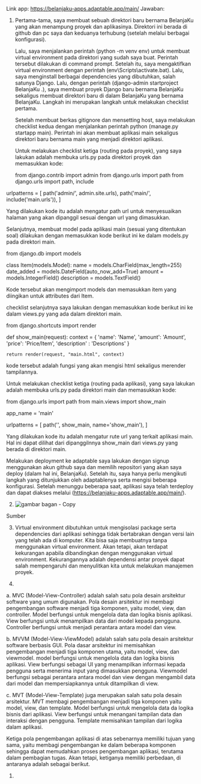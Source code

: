 Link app: https://belanjaku-apps.adaptable.app/main/
Jawaban:
1. Pertama-tama, saya membuat sebuah direktori baru bernama BelanjaKu yang akan menampung proyek dan aplikasinya. Direktori ini berada di github dan pc saya dan keduanya terhubung (setelah melalui berbagai konfigurasi).

   Lalu, saya menjalankan perintah (python -m venv env) untuk membuat virtual environment pada direktori yang sudah saya buat. Perintah tersebut dilakukan di command prompt. Setelah itu, saya mengaktifkan virtual environment dengan perintah (env\Scripts\activate.bat). Lalu, saya menginstall berbagai dependencies yang dibutuhkan, salah satunya Django. Lalu, dengan perintah (django-admin startproject BelanjaKu .), saya membuat proyek Django baru bernama BelanjaKu sekaligus membuat direktori baru di dalam BelanjaKu yang bernama BelanjaKu. Langkah ini merupakan langkah untuk melakukan checklist pertama.

   Setelah membuat berkas gitignore dan mensetting host, saya melakukan checklist kedua dengan menjalankan perintah python (manage.py startapp main). Perintah ini akan membuat aplikasi main sekaligus direktori baru bernama main yang menjadi direktori aplikasi.

   Untuk melakukan checklist ketiga (routing pada proyek), yang saya lakukan adalah membuka urls.py pada direktori proyek dan memasukkan kode:

   from django.contrib import admin
from django.urls import path
from django.urls import path, include

urlpatterns = [
    path('admin/', admin.site.urls),
    path('main/', include('main.urls')),
]

  Yang dilakukan kode itu adalah mengatur path url untuk menyesuaikan halaman yang akan dipanggil sesuai dengan url yang dimasukkan.

  Selanjutnya, membuat model pada aplikasi main (sesuai yang ditentukan soal) dilakukan dengan memasukkan kode berikut ini ke dalam models.py pada direktori main.

  from django.db import models

class Item(models.Model):
    name = models.CharField(max_length=255)
    date_added = models.DateField(auto_now_add=True)
    amount = models.IntegerField()
    description = models.TextField()

  Kode tersebut akan mengimport models dan memasukkan item yang diingikan untuk attributes dari Item.

  checklist selanjutnya saya lakukan dengan memasukkan kode berikut ini ke dalam views.py yang ada dalam direktori main.

  from django.shortcuts import render

def show_main(request):
    context = {
        'name': 'Name',
        'amount': 'Amount',
        'price': 'Price/Item',
        'description' : 'Descriptions'
    }

    return render(request, "main.html", context)
kode tersebut adalah fungsi yang akan mengisi html sekaligus merender tampilannya.

 Untuk melakukan checklist ketiga (routing pada aplikasi), yang saya lakukan adalah membuka urls.py pada direktori main dan memasukkan kode:

   from django.urls import path
from main.views import show_main

app_name = 'main'

urlpatterns = [
    path('', show_main, name='show_main'),
]

  Yang dilakukan kode itu adalah mengatur rute url yang terkait aplikasi main. Hal ini dapat dilihat dari dipanggilnnya show_main dari views.py yang berada di direktori main.

  Melakukan deployment ke adaptable saya lakukan dengan signup menggunakan akun github saya dan memilih repositori yang akan saya deploy (dalam hal ini, BelanjaKu). Setelah itu, saya hanya perlu mengikuti langkah yang ditunjukkan oleh adaptablenya serta mengisi beberapa konfigurasi. Setelah menunggu beberapa saat, aplikasi saya telah terdeploy dan dapat diakses melalui  (https://belanjaku-apps.adaptable.app/main/).

2. ![gambar bagan - Copy](https://github.com/bangjai123/BelanjaKu/assets/120235144/bb85b21a-d9d3-4251-beda-9ae2712c2c90)

Sumber

3.  Virtual environment dibutuhkan untuk mengisolasi package serta dependencies dari aplikasi sehingga tidak bertabrakan dengan versi lain yang telah ada di komputer. Kita bisa saja membuatnya tanpa menggunakan virtual environment. Akan tetapi, akan terdapat kekurangan apabila dibandingkan dengan menggunakan virtual environment. Kekurangannya adalah dependensi antar proyek dapat salah mempengaruhi dan menyulitkan kita untuk melakukan manajemen proyek.
   
4.
a. MVC (Model-View-Controller) adalah salah satu pola desain arsitektur software yang umum digunakan. Pola desain arsitektur ini membagi pengembangan software menjadi tiga komponen, yaitu model, view, dan controller. Model berfungsi untuk mengelola data dan logika bisnis aplikasi. View berfungsi untuk menampilkan data dari model kepada pengguna. Controller berfungsi untuk menjadi perantara antara model dan view.

b. MVVM (Model-View-ViewModel) adalah salah satu pola desain arsitektur software berbasis GUI. Pola dasar arsitektur ini memisahkan pengembangan menjadi tiga komponen utama, yaitu model, view, dan viewmodel. model berfungsi untuk mengelola data dan logika bisnis aplikasi. View berfungsi sebagai UI yang menampilkan informasi kepada pengguna serta menerima input yang dimasukkan pengguna. Viewmodel berfungsi sebagai perantara antara model dan view dengan mengambil data dari model dan mempersiapkannya untuk ditampilkan di view.

c. MVT (Model-View-Template) juga merupakan salah satu pola desain arsitektur. MVT membagi pengembangan menjadi tiga komponen yaitu model, view, dan template. Model berfungsi untuk mengelola data da logika bisnis dari aplikasi. View berfungsi untuk menangani tampilan data dan interaksi dengan pengguna. Template memisahkan tampilan dari logika dalam aplikasi.

Ketiga pola pengembangan aplikasi di atas sebenarnya memiliki tujuan yang sama, yaitu membagi pengembangan ke dalam beberapa komponen sehingga dapat memudahkan proses pengembangan aplikasi, terutama dalam pembagian tugas. Akan tetapi, ketiganya memiliki perbedaan, di antaranya adalah sebagai berikut.

1. 
